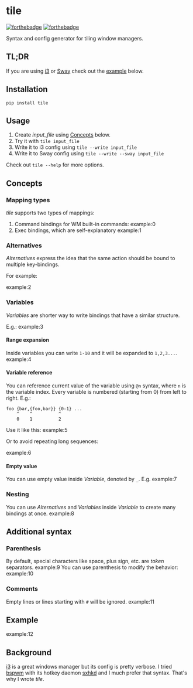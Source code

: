 # tile
[![forthebadge](https://forthebadge.com/images/badges/made-with-python.svg)](https://forthebadge.com)
[![forthebadge](https://forthebadge.com/images/badges/no-ragrets.svg)](https://forthebadge.com)

Syntax and config generator for tiling window managers.

## TL;DR
If you are using [i3](https://i3wm.org/) or [Sway](https://swaywm.org/)
check out the [example](#Example) below.

## Installation
`pip install tile`

## Usage
1. Create *input_file* using [Concepts](#Concepts) below.
2. Try it with `tile input_file`
3. Write it to i3 config using `tile --write input_file`
4. Write it to Sway config using `tile --write --sway input_file`

Check out `tile --help` for more options.

## Concepts
### Mapping types
*tile* supports two types of mappings:
1. Command bindings for WM built-in commands:
example:0
2. Exec bindings, which are self-explanatory
example:1

### Alternatives
*Alternatives* express the idea that the same action should be bound to multiple key-bindings.

For example:

example:2

### Variables
*Variables* are shorter way to write bindings that have a similar structure.

E.g.:
example:3

#### Range expansion
Inside variables you can write `1-10` and it will be expanded to `1,2,3...`.
example:4

#### Variable reference
You can reference current value of the variable using `@n` syntax, where `n` is the variable index.
Every variable is numbered (starting from 0) from left to right. E.g.:
```
foo {bar,{foo,bar}} {0-1} ...
    ^    ^          ^
    0    1          2
```

Use it like this:
example:5

Or to avoid repeating long sequences:

example:6

#### Empty value
You can use empty value inside *Variable*, denoted by `_`. E.g.
example:7

### Nesting
You can use *Alternatives* and *Variables* inside *Variable* to create many bindings at once.
example:8

## Additional syntax
### Parenthesis
By default, special characters like space, plus sign, etc. are *token* separators.
example:9
You can use parenthesis to modify the behavior:
example:10

### Comments
Empty lines or lines starting with `#` will be ignored.
example:11

## Example
example:12

## Background
[i3](https://i3wm.org/) is a great windows manager but its config is pretty verbose.
I tried [bspwm](https://github.com/baskerville/bspwm) with its hotkey daemon [sxhkd](https://github.com/baskerville/sxhkd) and I much prefer that syntax.
That's why I wrote *tile*.
